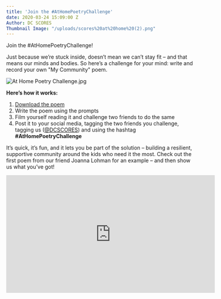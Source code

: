 ```yaml
---
title: 'Join the #AtHomePoetryChallenge'
date: 2020-03-24 15:09:00 Z
Author: DC SCORES
Thumbnail Image: "/uploads/scores%20at%20home%20(2).png"
---
```


Join the #AtHomePoetryChallenge!

Just because we’re stuck inside, doesn’t mean we can’t stay fit – and that means our minds and bodies. So here’s a challenge for your mind:  write and record your own "My Community" poem.

![At Home Poetry Challenge.jpg](/uploads/At%20Home%20Poetry%20Challenge.jpg)





**Here’s how it works:**
1. [Download the poem](https://drive.google.com/file/d/1YhpoKBdyQl0DUS74bKS3KKZFymkr8Wey/view?usp=sharing)
2. Write the poem using the prompts
3. Film yourself reading it and challenge two friends to do the same
4. Post it to your social media, tagging the two friends you challenge, tagging us ([@DCSCORES](http://twitter.com/dcscores)) and using the hashtag **#AtHomePoetryChallenge**

It’s quick, it’s fun, and it lets you be part of the solution – building a resilient, supportive community around the kids who need it the most.  Check out the first poem from our friend Joanna Lohman for an example – and then show us what you’ve got! 

<iframe width="560" height="315" src="https://www.youtube.com/embed/iEgaNZ9hggc" frameborder="0" allow="accelerometer; autoplay; encrypted-media; gyroscope; picture-in-picture" allowfullscreen></iframe>